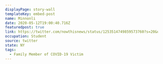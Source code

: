 ```yaml
---
displayPage: story-wall
templateKey: embed-post
name: Minnonli
date: 2020-05-12T19:00:40.716Z
featuredpost: true
link: https://twitter.com/nowthisnews/status/1253514749859573760?s=20&utm_source=The%20Hub%20Project&utm_campaign=3b30210613-EMAIL_CAMPAIGN_2020_04_26_01_08&utm_medium=email&utm_term=0_e3236c52d5-3b30210613-364769280
occupation: Student
source: twitter
state: NY
tags:
  - Family Member of COVID-19 Victim
---
```

